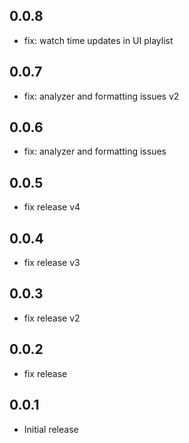 ## 0.0.8
- fix: watch time updates in UI playlist
## 0.0.7
- fix: analyzer and formatting issues v2
## 0.0.6
- fix: analyzer and formatting issues
## 0.0.5
- fix release v4
## 0.0.4
- fix release v3
## 0.0.3
- fix release v2
## 0.0.2
- fix release
## 0.0.1
- Initial release